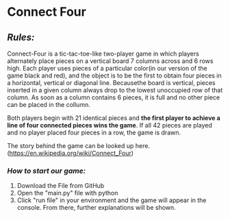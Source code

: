 # **Connect Four** #
## ***Rules:***
Connect-Four is a tic-tac-toe-like two-player game in which players alternately place pieces on a vertical board 7 columns across and 6 rows high. Each player uses pieces of a particular color(in our version of the game black and red), and the object is to be the first to obtain four pieces in a horizontal, vertical or diagonal line. Becausethe board is vertical, pieces inserted in a given column always drop to the lowest unoccupied row of that column. As soon as a column contains 6 pieces, it is full and no other piece can be placed in the collumn. 

Both players begin with 21 identical pieces and **the first player to achieve a line of four connected pieces wins the game**. If all 42 pieces are played and no player placed four pieces in a row, the game is drawn.

The story behind the game can be looked up here.(https://en.wikipedia.org/wiki/Connect_Four)

### ***How to start our game:***

1. Download the File from GitHub 
2. Open the "main.py" file with python
3. Click "run file" in your environment and the game will appear in the console. From there, further explanations will be shown.
